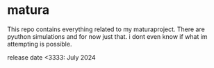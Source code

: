 # matura

This repo contains everything related to my maturaproject. There are pyuthon simulations and for now just that. i dont even know if what im attempting is possible.

release date <3333: July 2024
